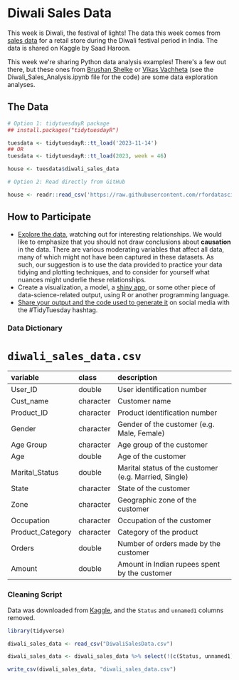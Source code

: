 # Diwali Sales Data

This week is Diwali, the festival of lights! The data this week comes from [sales data](https://www.kaggle.com/datasets/saadharoon27/diwali-sales-dataset) for a retail store during the Diwali festival period in India. The data is shared on Kaggle by Saad Haroon.

This week we're sharing Python data analysis examples! There's a few out there, but these ones from [Brushan Shelke](https://www.kaggle.com/code/bhushanshelke69/diwali-data-exploration) or [Vikas Vachheta](https://github.com/vikasvachheta08/Diwali_Sales_Analysis_Using_Python) (see the Diwali_Sales_Analysis.ipynb file for the code) are some data exploration analyses.


## The Data

```r
# Option 1: tidytuesdayR package 
## install.packages("tidytuesdayR")

tuesdata <- tidytuesdayR::tt_load('2023-11-14')
## OR
tuesdata <- tidytuesdayR::tt_load(2023, week = 46)

house <- tuesdata$diwali_sales_data

# Option 2: Read directly from GitHub

house <- readr::read_csv('https://raw.githubusercontent.com/rfordatascience/tidytuesday/main/data/2023/2023-11-14/diwali_sales_data.csv')
```

## How to Participate

- [Explore the data](https://r4ds.hadley.nz/), watching out for interesting relationships. We would like to emphasize that you should not draw conclusions about **causation** in the data. There are various moderating variables that affect all data, many of which might not have been captured in these datasets. As such, our suggestion is to use the data provided to practice your data tidying and plotting techniques, and to consider for yourself what nuances might underlie these relationships.
- Create a visualization, a model, a [shiny app](https://shiny.posit.co/), or some other piece of data-science-related output, using R or another programming language.
- [Share your output and the code used to generate it](../../../sharing.md) on social media with the #TidyTuesday hashtag.


### Data Dictionary

# `diwali_sales_data.csv`

|variable         |class     |description      |
|:----------------|:---------|:----------------|
|User_ID          |double    |User identification number        |
|Cust_name        |character |Customer name        |
|Product_ID       |character |Product identification number    |
|Gender           |character |Gender of the customer (e.g. Male, Female)           |
|Age Group        |character |Age group of the customer        |
|Age              |double    |Age of the customer             |
|Marital_Status   |double    |Marital status of the customer (e.g. Married, Single)   |
|State            |character |State of the customer           |
|Zone             |character |Geographic zone of the customer             |
|Occupation       |character |Occupation of the customer       |
|Product_Category |character |Category of the product |
|Orders           |double    |Number of orders made by the customer           |
|Amount           |double    |Amount in Indian rupees spent by the customer           |

### Cleaning Script

Data was downloaded from [Kaggle](https://www.kaggle.com/datasets/saadharoon27/diwali-sales-dataset), and the `Status` and `unnamed1` columns removed. 

``` r
library(tidyverse)

diwali_sales_data <- read_csv("DiwaliSalesData.csv")

diwali_sales_data <- diwali_sales_data %>% select(!(c(Status, unnamed1)))

write_csv(diwali_sales_data, "diwali_sales_data.csv")
```

